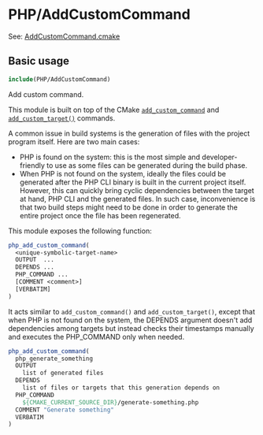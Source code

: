 # PHP/AddCustomCommand

See: [AddCustomCommand.cmake](https://github.com/petk/php-build-system/blob/master/cmake/cmake/modules/PHP/AddCustomCommand.cmake)

## Basic usage

```cmake
include(PHP/AddCustomCommand)
```

Add custom command.

This module is built on top of the CMake
[`add_custom_command`](https://cmake.org/cmake/help/latest/command/add_custom_command.html)
and [`add_custom_target()`](https://cmake.org/cmake/help/latest/command/add_custom_target.html)
commands.

A common issue in build systems is the generation of files with the project
program itself. Here are two main cases:
* PHP is found on the system: this is the most simple and developer-friendly to
  use as some files can be generated during the build phase.
* When PHP is not found on the system, ideally the files could be generated
  after the PHP CLI binary is built in the current project itself. However, this
  can quickly bring cyclic dependencies between the target at hand, PHP CLI and
  the generated files. In such case, inconvenience is that two build steps might
  need to be done in order to generate the entire project once the file has been
  regenerated.

This module exposes the following function:

```cmake
php_add_custom_command(
  <unique-symbolic-target-name>
  OUTPUT  ...
  DEPENDS ...
  PHP_COMMAND ...
  [COMMENT <comment>]
  [VERBATIM]
)
```

It acts similar to `add_custom_command()` and `add_custom_target()`, except that
when PHP is not found on the system, the DEPENDS argument doesn't add
dependencies among targets but instead checks their timestamps manually and
executes the PHP_COMMAND only when needed.

```cmake
php_add_custom_command(
  php_generate_something
  OUTPUT
    list of generated files
  DEPENDS
    list of files or targets that this generation depends on
  PHP_COMMAND
    ${CMAKE_CURRENT_SOURCE_DIR}/generate-something.php
  COMMENT "Generate something"
  VERBATIM
)
```
